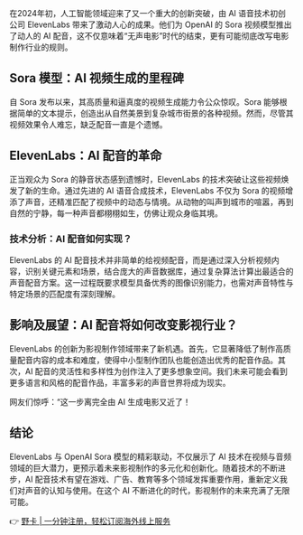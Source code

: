 在2024年初，人工智能领域迎来了又一个重大的创新突破，由 AI 语音技术初创公司 ElevenLabs 带来了激动人心的成果。他们为 OpenAI 的 Sora 视频模型推出了动人的 AI 配音，这不仅意味着“无声电影”时代的结束，更有可能彻底改写电影制作行业的规则。

## Sora 模型：AI 视频生成的里程碑

自 Sora 发布以来，其高质量和逼真度的视频生成能力令公众惊叹。Sora 能够根据简单的文本提示，创造出从自然美景到复杂城市街景的各种视频。然而，尽管其视频效果令人难忘，缺乏配音一直是个遗憾。

## ElevenLabs：AI 配音的革命

正当观众为 Sora 的静音状态感到遗憾时，ElevenLabs 的技术突破让这些视频焕发了新的生命。通过先进的 AI 语音合成技术，ElevenLabs 不仅为 Sora 的视频增添了声音，还精准匹配了视频中的动态与情境。从动物的叫声到城市的喧嚣，再到自然的宁静，每一种声音都栩栩如生，仿佛让观众身临其境。

### 技术分析：AI 配音如何实现？

ElevenLabs 的 AI 配音技术并非简单的给视频配音，而是通过深入分析视频内容，识别关键元素和场景，结合庞大的声音数据库，通过复杂算法计算出最适合的声音配音方案。这一过程既要求模型具备优秀的图像识别能力，也需对声音特性与特定场景的匹配度有深刻理解。

## 影响及展望：AI 配音将如何改变影视行业？

ElevenLabs 的创新为影视制作领域带来了新机遇。首先，它显著降低了制作高质量配音内容的成本和难度，使得中小型制作团队也能创造出优秀的配音作品。其次，AI 配音的灵活性和多样性为创作注入了更多想象空间。我们未来可能会看到更多语言和风格的配音作品，丰富多彩的声音世界将成为现实。

网友们惊呼：“这一步离完全由 AI 生成电影又近了！

## 结论

ElevenLabs 与 OpenAI Sora 模型的精彩联动，不仅展示了 AI 技术在视频与音频领域的巨大潜力，更预示着未来影视制作的多元化和创新化。随着技术的不断进步，AI 配音技术有望在游戏、广告、教育等多个领域发挥重要作用，重新定义我们对声音的认知与使用。在这个 AI 不断进化的时代，影视制作的未来充满了无限可能。

👉 [野卡 | 一分钟注册，轻松订阅海外线上服务](https://bit.ly/bewildcard)